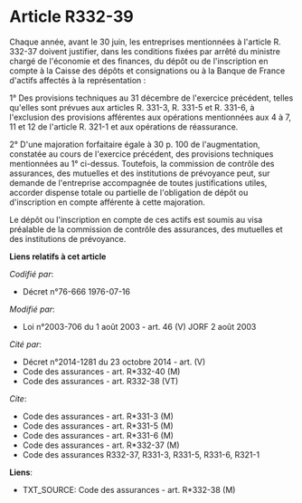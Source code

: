# Article R332-39

Chaque année, avant le 30 juin, les entreprises mentionnées à l'article R. 332-37 doivent justifier, dans les conditions
fixées par arrêté du ministre chargé de l'économie et des finances, du dépôt ou de l'inscription en compte à la Caisse des
dépôts et consignations ou à la Banque de France d'actifs affectés à la représentation :

1° Des provisions techniques au 31 décembre de l'exercice précédent, telles qu'elles sont prévues aux articles R. 331-3, R.
331-5 et R. 331-6, à l'exclusion des provisions afférentes aux opérations mentionnées aux 4 à 7, 11 et 12 de l'article R.
321-1 et aux opérations de réassurance.

2° D'une majoration forfaitaire égale à 30 p. 100 de l'augmentation, constatée au cours de l'exercice précédent, des
provisions techniques mentionnées au 1° ci-dessus. Toutefois, la commission de contrôle des assurances, des mutuelles et des
institutions de prévoyance peut, sur demande de l'entreprise accompagnée de toutes justifications utiles, accorder dispense
totale ou partielle de l'obligation de dépôt ou d'inscription en compte afférente à cette majoration.

Le dépôt ou l'inscription en compte de ces actifs est soumis au visa préalable de la commission de contrôle des assurances,
des mutuelles et des institutions de prévoyance.

**Liens relatifs à cet article**

_Codifié par_:

  - Décret n°76-666 1976-07-16

_Modifié par_:

  - Loi n°2003-706 du 1 août 2003 - art. 46 (V) JORF 2 août 2003

_Cité par_:

  - Décret n°2014-1281 du 23 octobre 2014 - art. (V)
  - Code des assurances - art. R*332-40 (M)
  - Code des assurances - art. R332-38 (VT)

_Cite_:

  - Code des assurances - art. R*331-3 (M)
  - Code des assurances - art. R*331-5 (M)
  - Code des assurances - art. R*331-6 (M)
  - Code des assurances - art. R*332-37 (M)
  - Code des assurances R332-37, R331-3, R331-5, R331-6, R321-1

**Liens**:

  - TXT_SOURCE: Code des assurances - art. R*332-38 (M)
